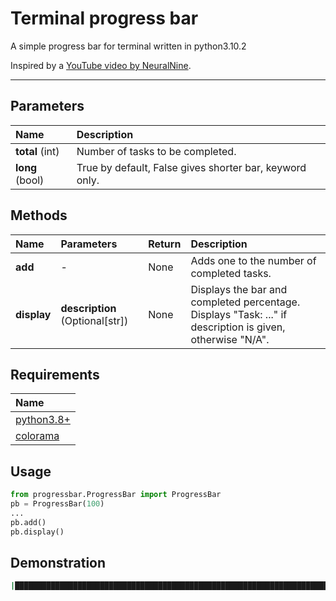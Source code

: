 # Terminal progress bar
A simple progress bar for terminal written in python3.10.2

Inspired by a [YouTube video by NeuralNine](https://www.youtube.com/watch?v=x1eaT88vJUA).
***
## Parameters
| Name | Description |
| :--- | :--- |
| __total__ (int) | Number of tasks to be completed. |
| __long__ (bool) | True by default, False gives shorter bar, keyword only. |

## Methods
| Name | Parameters | Return | Description |
| :--- | :--- | :--- | :--- |
| __add__ | - | None | Adds one to the number of completed tasks. |
| __display__ | __description__ (Optional[str]) | None | Displays the bar and completed percentage. Displays "Task: ..." if description is given, otherwise "N/A". |

## Requirements
| Name |
| :-- |
| [python3.8+](https://www.python.org/) |
| [colorama](https://pypi.org/project/colorama/) |

## Usage
```py
from progressbar.ProgressBar import ProgressBar
pb = ProgressBar(100)
...
pb.add()
pb.display()
```

## Demonstration
```sh
|████████████████████████████████████████████████████████████████████████████████████████████████████|100%	 (543/543), Task: N/A
```
